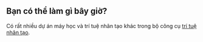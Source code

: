 ## Bạn có thể làm gì bây giờ?

Có rất nhiều dự án máy học và trí tuệ nhân tạo khác trong bộ công cụ [trí tuệ nhân tạo](https://projects.raspberrypi.org/en/pathways/ai-toolkit).